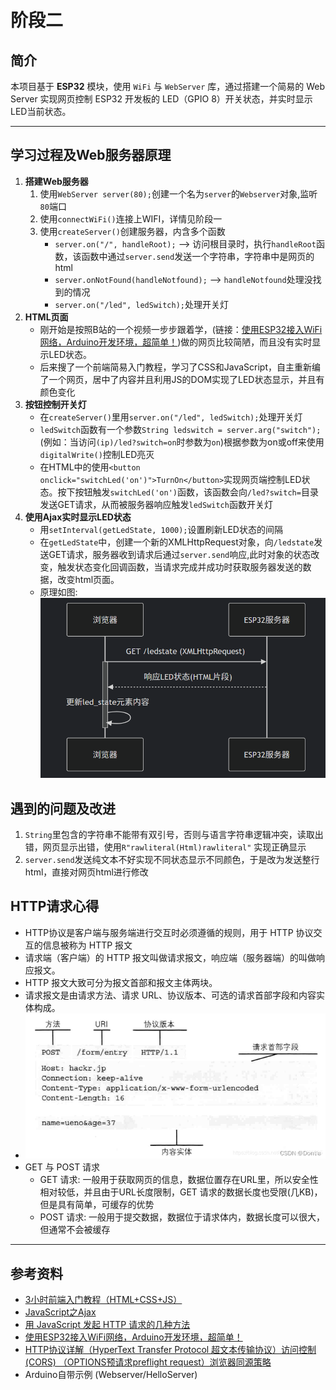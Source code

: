 # 阶段二

## 简介

本项目基于 **ESP32** 模块，使用 `WiFi` 与 `WebServer` 库，通过搭建一个简易的 Web Server 实现网页控制 ESP32 开发板的 LED（GPIO 8）开关状态，并实时显示LED当前状态。

---

## 学习过程及Web服务器原理
1. **搭建Web服务器**
    1. 使用`WebServer server(80);`创建一个名为`server`的`Webserver`对象,监听`80`端口
    2. 使用`connectWiFi()`连接上WIFI，详情见阶段一
    3. 使用`createServer()`创建服务器，内含多个函数
       * `server.on("/", handleRoot);` --> 访问根目录时，执行`handleRoot`函数，该函数中通过`server.send`发送一个字符串，字符串中是网页的html
       * `server.onNotFound(handleNotfound);` --> `handleNotfound`处理没找到的情况
       * `server.on("/led", ledSwitch);`处理开关灯
2. **HTML页面**
   *  刚开始是按照B站的一个视频一步步跟着学，(链接：[使用ESP32接入WiFi网络，Arduino开发环境，超简单！](https://www.bilibili.com/video/BV1kY411b7bg/?spm_id_from=333.788.videopod.sections&vd_source=9c4a7a24a570d4b1fd3035947cdaa6c0))做的网页比较简陋，而且没有实时显示LED状态。
   *  后来搜了一个前端简易入门教程，学习了CSS和JavaScript，自主重新编了一个网页，居中了内容并且利用JS的DOM实现了LED状态显示，并且有颜色变化
3. **按钮控制开关灯**
   *  在`createServer()`里用`server.on("/led", ledSwitch);`处理开关灯
   * `ledSwitch`函数有一个参数`String ledswitch = server.arg("switch");`(例如：当访问`(ip)/led?switch=on`时参数为`on`)根据参数为on或off来使用`digitalWrite()`控制LED亮灭
   * 在HTML中的使用`<button onclick="switchLed('on')">TurnOn</button>`实现网页端控制LED状态。按下按钮触发`switchLed('on')`函数，该函数会向`/led?switch=`目录发送GET请求，从而被服务器响应触发`ledSwitch`函数开关灯
4. **使用Ajax实时显示LED状态**
   * 用`setInterval(getLedState, 1000);`设置刷新LED状态的间隔
   * 在`getLedState`中，创建一个新的XMLHttpRequest对象，向`/ledstate`发送GET请求，服务器收到请求后通过`server.send`响应,此时对象的状态改变，触发状态变化回调函数，当请求完成并成功时获取服务器发送的数据，改变html页面。
   * 原理如图: ![原理](image.png)

## 遇到的问题及改进
   1. `String`里包含的字符串不能带有双引号，否则与语言字符串逻辑冲突，读取出错，网页显示出错，使用`R"rawliteral(Html)rawliteral"` 实现正确显示
   2. `server.send`发送纯文本不好实现不同状态显示不同颜色，于是改为发送整行html，直接对网页html进行修改
## HTTP请求心得
   * HTTP协议是客户端与服务端进行交互时必须遵循的规则，用于 HTTP 协议交互的信息被称为 HTTP 报文
   * 请求端（客户端）的 HTTP 报文叫做请求报文，响应端（服务器端）的叫做响应报文。
   * HTTP 报文大致可分为报文首部和报文主体两块。
   * 请求报文是由请求方法、请求 URL、协议版本、可选的请求首部字段和内容实体构成。
   * ![HTTP请求](image-1.png)
   * GET 与 POST 请求
     * GET 请求: 一般用于获取网页的信息，数据位置存在URL里，所以安全性相对较低，并且由于URL长度限制，GET 请求的数据长度也受限(几KB)，但是具有简单，可缓存的优势
     * POST 请求: 一般用于提交数据，数据位于请求体内，数据长度可以很大，但通常不会被缓存

---

## 参考资料
- [3小时前端入门教程（HTML+CSS+JS）](https://www.bilibili.com/video/BV1BT4y1W7Aw/?spm_id_from=444.41.top_right_bar_window_custom_collection.content.click&vd_source=9c4a7a24a570d4b1fd3035947cdaa6c0)
- [JavaScript之Ajax](https://blog.csdn.net/weixin_50602266/article/details/121910781)
- [用 JavaScript 发起 HTTP 请求的几种方法](https://www.freecodecamp.org/chinese/news/the-most-popular-ways-to-make-an-http-request-in-javascript/)
- [使用ESP32接入WiFi网络，Arduino开发环境，超简单！](https://www.bilibili.com/video/BV1kY411b7bg/?spm_id_from=333.788.videopod.sections&vd_source=9c4a7a24a570d4b1fd3035947cdaa6c0)
- [HTTP协议详解（HyperText Transfer Protocol 超文本传输协议）访问控制(CORS) （OPTIONS预请求preflight request）浏览器同源策略](https://blog.csdn.net/Dontla/article/details/121189955)
- Arduino自带示例 (Webserver/HelloServer)